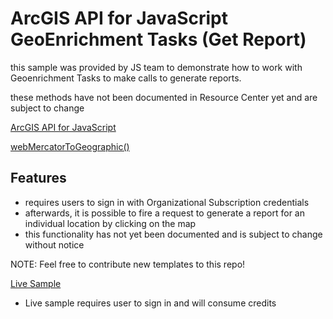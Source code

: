 # ArcGIS API for JavaScript GeoEnrichment Tasks (Get Report)

this sample was provided by JS team to demonstrate how to work with Geoenrichment Tasks to make calls to generate reports.  

these methods have not been documented in Resource Center yet and are subject to change

[ArcGIS API for JavaScript](https://developers.arcgis.com/javascript/)

[webMercatorToGeographic()](https://developers.arcgis.com/javascript/jsapi/esri.geometry.webmercatorutils-amd.html#webmercatortogeographic)

## Features

* requires users to sign in with Organizational Subscription credentials
* afterwards, it is possible to fire a request to generate a report for an individual location by clicking on the map
* this functionality has not yet been documented and is subject to change without notice

NOTE: Feel free to contribute new templates to this repo!

[Live Sample](http://esri.github.io/developer-support/web-js/3.x/geoenrich-report/index.html)
* Live sample requires user to sign in and will consume credits
